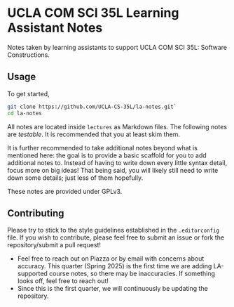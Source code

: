 # UCLA COM SCI 35L Learning Assistant Notes

Notes taken by learning assistants to support UCLA COM SCI 35L: Software
Constructions.

## Usage

To get started,

```sh
git clone https://github.com/UCLA-CS-35L/la-notes.git`
cd la-notes
```

All notes are located inside `lectures` as Markdown files. The following notes
are _testable_. It is recommended that you at least skim them.

It is further recommended to take additional notes beyond what is mentioned
here: the goal is to provide a basic scaffold for you to add additional notes
to. Instead of having to write down every little syntax detail, focus more on
big ideas! That being said, you will likely still need to write down some
details; just less of them hopefully.

These notes are provided under GPLv3.

## Contributing

Please try to stick to the style guidelines established in the `.editorconfig`
file. If you wish to contribute, please feel free to submit an issue or fork the
repository/submit a pull request!

- Feel free to reach out on Piazza or by email with concerns about accuracy.
  This quarter (Spring 2025) is the first time we are adding LA-supported course
  notes, so there may be inaccuracies. If something looks off, feel free to
  reach out!
- Since this is the first quarter, we will continuously be updating the
  repository.
